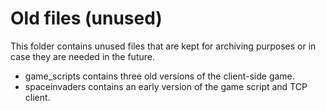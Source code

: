 # Old files (unused)

This folder contains unused files that are kept for archiving purposes or in case they are needed in the future.

- game_scripts contains three old versions of the client-side game.
- spaceinvaders contains an early version of the game script and TCP client.